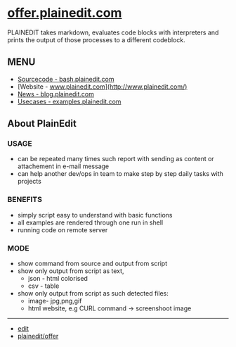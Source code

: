 # [offer.plainedit.com](http://offer.plainedit.com/)

PLAINEDIT takes markdown, evaluates code blocks with interpreters and prints the output of those processes to a different codeblock.

## MENU

+ [Sourcecode - bash.plainedit.com](http://bash.plainedit.com/)
+ [Website - www.plainedit.com](http://www.plainedit.com/)
+ [News - blog.plainedit.com](http://blog.plainedit.com/)
+ [Usecases - examples.plainedit.com](http://examples.plainedit.com/)

## About  PlainEdit 

### USAGE

+ can be repeated many times such report with sending as content or attachement in e-mail message
+ can help another dev/ops in team to make step by step daily tasks with projects

### BENEFITS
+ simply script easy to understand with basic functions
+ all examples are rendered through one run in shell
+ running code on remote server 

### MODE

+ show command from source and output from script
+ show only output from script as text, 
  + json - html colorised
  + csv - table
+ show only output from script as such detected files:
  + image- jpg,png,gif
  + html website, e.g CURL command -> screenshoot image


---

+ [edit](https://github.com/plainedit/offer/edit/main/README.md)
+ [plainedit/offer](https://github.com/plainedit/offer)
